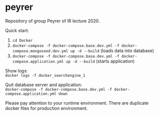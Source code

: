 # peyrer

Repository of group Peyrer of IR lecture 2020.  

Quick start:  
1. `cd Docker`  
2. `docker-compose -f docker-compose.base.dev.yml -f docker-compose.mongoseed.dev.yml up -d --build` (loads data into database)  
3. `docker-compose -f docker-compose.base.dev.yml -f docker-compose.application.yml up -d --build` (starts application)  

Show logs:  
`docker logs -f docker_searchengine_1`

Quit database server and application:  
`docker-compose -f docker-compose.base.dev.yml -f docker-compose.application.yml down`  

Please pay attention to your runtime environment. There are duplicate docker files for production environment.
